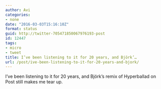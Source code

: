 ```yaml
---
author: Avi
categories:
- none
date: "2016-03-03T15:16:10Z"
format: status
guid: http://twitter-705471850067976193-post
id: 12447
tags:
- micro
- tweet
title: I’ve been listening to it for 20 years, and Björk’…
url: /post/ive-been-listening-to-it-for-20-years-and-bjork/
---
```

I’ve been listening to it for 20 years, and Björk’s remix of Hyperballad on Post still makes me tear up.